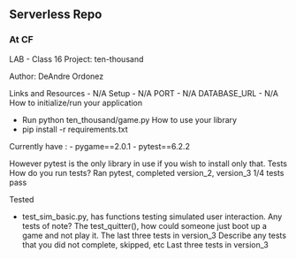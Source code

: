 ## Serverless Repo
### At CF

LAB - Class 16
Project: ten-thousand

Author: DeAndre Ordonez

Links and Resources - N/A
Setup - N/A
PORT - N/A
DATABASE_URL - N/A
How to initialize/run your application
- Run python ten_thousand/game.py
How to use your library
- pip install -r requirements.txt

Currently have :
    - pygame==2.0.1
    - pytest==6.2.2

However pytest is the only library in use if you wish to install only that.
Tests
How do you run tests?
Ran pytest, completed version_2, version_3 1/4 tests pass

Tested

- test_sim_basic.py, has functions testing simulated user interaction.
Any tests of note?
The test_quitter(), how could someone just boot up a game and not play it.
The last three tests in version_3
Describe any tests that you did not complete, skipped, etc
Last three tests in version_3